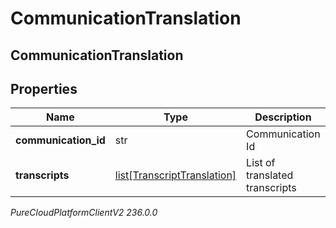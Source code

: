 # CommunicationTranslation

## CommunicationTranslation

## Properties

|Name | Type | Description | Notes|
|------------ | ------------- | ------------- | -------------|
| **communication_id** | str | Communication Id | |
| **transcripts** | [list[TranscriptTranslation]](TranscriptTranslation) | List of translated transcripts | |



_PureCloudPlatformClientV2 236.0.0_
